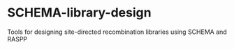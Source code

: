 # SCHEMA-library-design
Tools for designing site-directed recombination libraries using SCHEMA and RASPP
